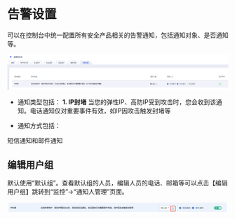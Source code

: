 

# 告警设置

可以在控制台中统一配置所有安全产品相关的告警通知，包括通知对象、是否通知等。

![](/images/operation/告警设置.png)

  - 通知类型包括：
**1. IP封堵** 当您的弹性IP、高防IP受到攻击时，您会收到该通知。电话通知仅对重要事件有效，如IP因攻击触发封堵等

  - 通知方式包括：

短信通知和邮件通知

## 编辑用户组

默认使用“默认组”。查看默认组的人员，编辑人员的电话、邮箱等可以点击【编辑用户组】跳转到“监控”-\>“通知人管理”页面。

![](/images/operation/编辑用户组.png)

